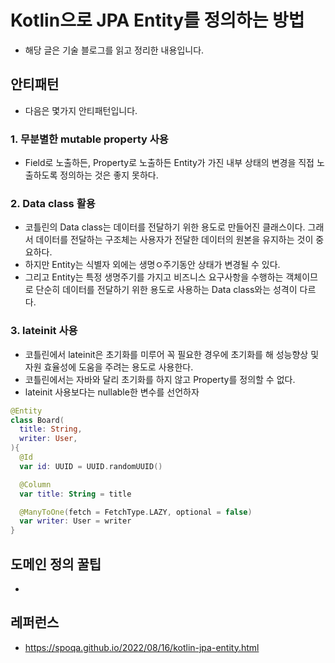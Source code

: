 
# Kotlin으로 JPA Entity를 정의하는 방법
- 해당 글은 기술 블로그를 읽고 정리한 내용입니다. 

## 안티패턴
- 다음은 몇가지 안티패턴입니다.

### 1. 무분별한 mutable property 사용
- Field로 노출하든, Property로 노출하든 Entity가 가진 내부 상태의 변경을 직접 노출하도록 정의하는 것은 좋지 못하다.


### 2. Data class 활용
- 코틀린의 Data class는 데이터를 전달하기 위한 용도로 만들어진 클래스이다. 그래서 데이터를 전달하는 구조체는 사용자가 전달한 데이터의 원본을 유지하는 것이 중요하다.
- 하지만 Entity는 식별자 외에는 생명ㅇ주기동안 상태가 변경될 수 있다.
- 그리고 Entity는 특정 생명주기를 가지고 비즈니스 요구사항을 수행하는 객체이므로 단순히 데이터를 전달하기 위한 용도로 사용하는 Data class와는 성격이 다르다.

### 3. lateinit 사용
- 코틀린에서 lateinit은 초기화를 미루어 꼭 필요한 경우에 초기화를 해 성능향상 및 자원 효율성에 도움을 주려는 용도로 사용한다.
- 코틀린에서는 자바와 달리 초기화를 하지 않고 Property를 정의할 수 없다.
- lateinit 사용보다는 nullable한 변수를 선언하자
```kotlin
@Entity
class Board(
  title: String,
  writer: User,
){
  @Id
  var id: UUID = UUID.randomUUID()

  @Column
  var title: String = title

  @ManyToOne(fetch = FetchType.LAZY, optional = false)
  var writer: User = writer
}
```

## 도메인 정의 꿀팁

- 






## 레퍼런스
- https://spoqa.github.io/2022/08/16/kotlin-jpa-entity.html
